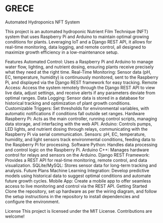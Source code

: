 # GRECE
Automated Hydroponics NFT System

This project is an automated hydroponic Nutrient Film Technique (NFT) system that uses Raspberry Pi and Arduino to maintain optimal growing conditions for plants. Leveraging IoT and a Django REST API, it allows for real-time monitoring, data logging, and remote control, all designed to maximize growth efficiency in a low-maintenance setup.

Features
Automated Control: Uses a Raspberry Pi and Arduino to manage water flow, lighting, and nutrient dosing, ensuring plants receive precisely what they need at the right time.
Real-Time Monitoring: Sensor data (pH, EC, temperature, humidity) is continuously monitored, sent to the Raspberry Pi, and displayed via the Django REST framework for easy tracking.
Remote Access: Access the system remotely through the Django REST API to view live data, adjust settings, and receive alerts if any parameters deviate from optimal ranges.
Data Logging: Sensor data is stored in a database for historical tracking and optimization of plant growth conditions.
Customizable Triggers: Set thresholds for environmental variables, with automatic notifications if conditions fall outside set ranges.
Hardware
Raspberry Pi: Acts as the main controller, running control scripts, managing data storage, and interfacing with the web API.
Arduino: Controls pumps, LED lights, and nutrient dosing through relays, communicating with the Raspberry Pi via serial communication.
Sensors: pH, EC, temperature, humidity, and light sensors track environmental conditions, feeding data to the Raspberry Pi for processing.
Software
Python: Handles data processing and control logic on the Raspberry Pi.
Arduino C++: Manages hardware control for relays and sensors on the Arduino.
Django REST Framework: Provides a REST API for real-time monitoring, remote control, and data visualization.
SQLite/MySQL: Stores sensor data for long-term tracking and analysis.
Future Plans
Machine Learning Integration: Develop predictive models using historical data to suggest optimal conditions and automate future growth cycles.
Mobile App: Create a mobile app to offer seamless access to live monitoring and control via the REST API.
Getting Started
Clone the repository, set up hardware as per the wiring diagram, and follow the setup instructions in the repository to install dependencies and configure the environment.

License
This project is licensed under the MIT License. Contributions are welcome!